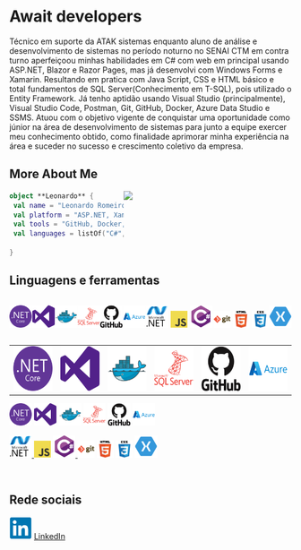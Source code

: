 # Await developers

Técnico em suporte da ATAK sistemas enquanto aluno de análise e desenvolvimento de sistemas no período noturno no SENAI CTM em contra turno aperfeiçoou minhas habilidades em C# com web em principal usando ASP.NET, Blazor e Razor Pages, mas já desenvolvi com Windows Forms e Xamarin. Resultando em pratica com Java Script, CSS e HTML básico e total fundamentos de SQL Server(Conhecimento em T-SQL), pois utilizado o Entity Framework. Já tenho aptidão usando Visual Studio (principalmente), Visual Studio Code, Postman, Git, GitHub, Docker, Azure Data Studio e SSMS. Atuou com o objetivo vigente de conquistar uma oportunidade como júnior na área de desenvolvimento de sistemas para junto a equipe exercer meu conhecimento obtido, como finalidade aprimorar minha experiência na área e suceder no sucesso e crescimento coletivo da empresa.

## More About Me

<img align="right" width="300" src="https://i2.wp.com/allhtaccess.info/wp-content/uploads/2018/03/programming.gif?fit=1281%2C716&ssl=1" />

```kotlin
object **Leonardo** {
 val name = "Leonardo Romeiro"
 val platform = "ASP.NET, Xamarin"
 val tools = "GitHub, Docker, PostMan, Visual Studio, Visual Studio Code, Azure Data Studio "
 val languages = listOf("C#", "Python", "JavaScript", "PHP", "T-SQL")

}
```

## Linguagens e ferramentas

<div style="display: flex; justify-content: space-between; align-items: center; flex-wrap: wrap;">

  <!-- Imagens com altura de 40 pixels -->
  <div><img height="40" src="https://raw.githubusercontent.com/devicons/devicon/master/icons/dotnetcore/dotnetcore-original.svg"></div>
  <div><img height="40" src="https://raw.githubusercontent.com/devicons/devicon/master/icons/visualstudio/visualstudio-plain.svg"></div>
  <div><img height="40" src="https://raw.githubusercontent.com/devicons/devicon/master/icons/docker/docker-original.svg"></div>
  <div><img height="40" src="https://github.com/devicons/devicon/blob/master/icons/microsoftsqlserver/microsoftsqlserver-plain-wordmark.svg"></div>
  <div><img height="40" src="https://github.com/devicons/devicon/blob/master/icons/github/github-original-wordmark.svg"></div>
  <div><img height="40" src="https://github.com/devicons/devicon/blob/master/icons/azure/azure-original-wordmark.svg"></div>

  <!-- Link com imagem e código com altura de 30 pixels -->
  <a href="https://dotnet.microsoft.com/" target="_blank"><img height="40" src="https://raw.githubusercontent.com/devicons/devicon/master/icons/dot-net/dot-net-original-wordmark.svg" alt="dotnet"></a>
  <code><img height="30" src="https://raw.githubusercontent.com/github/explore/80688e429a7d4ef2fca1e82350fe8e3517d3494d/topics/javascript/javascript.png"></code>
  <a href="https://www.w3schools.com/cs/" target="_blank"><img height="40" src="https://raw.githubusercontent.com/devicons/devicon/master/icons/csharp/csharp-original.svg" alt="csharp"></a>
  <code><img height="30" src="https://raw.githubusercontent.com/github/explore/80688e429a7d4ef2fca1e82350fe8e3517d3494d/topics/git/git.png"></code>
  <code><img height="30" src="https://raw.githubusercontent.com/github/explore/80688e429a7d4ef2fca1e82350fe8e3517d3494d/topics/html/html.png"></code>
  <code><img height="30" src="https://raw.githubusercontent.com/github/explore/80688e429a7d4ef2fca1e82350fe8e3517d3494d/topics/css/css.png"></code>
  
  <!-- Imagem com altura de 40 pixels -->
  <div><img height="40" src="https://github.com/devicons/devicon/blob/master/icons/xamarin/xamarin-original.svg"></div>

</div>



<table>
  <tr>
    <td><img height="80" src="https://raw.githubusercontent.com/devicons/devicon/master/icons/dotnetcore/dotnetcore-original.svg"></td>
    <td><img height="80" src="https://raw.githubusercontent.com/devicons/devicon/master/icons/visualstudio/visualstudio-plain.svg"></td>
    <td><img height="80" src="https://raw.githubusercontent.com/devicons/devicon/master/icons/docker/docker-original.svg"></td>
    <td><img height="80" src="https://github.com/devicons/devicon/blob/master/icons/microsoftsqlserver/microsoftsqlserver-plain-wordmark.svg"></td>
    <td><img height="80" src="https://github.com/devicons/devicon/blob/master/icons/github/github-original-wordmark.svg"></td>
    <td><img height="80" src="https://github.com/devicons/devicon/blob/master/icons/azure/azure-original-wordmark.svg"></td>
  </tr>
</table>


<img height="40" src="https://raw.githubusercontent.com/devicons/devicon/master/icons/dotnetcore/dotnetcore-original.svg">
<img height="40" src="https://raw.githubusercontent.com/devicons/devicon/master/icons/visualstudio/visualstudio-plain.svg">
<img height="40" src="https://raw.githubusercontent.com/devicons/devicon/master/icons/docker/docker-original.svg">
<img height="40" src="https://github.com/devicons/devicon/blob/master/icons/microsoftsqlserver/microsoftsqlserver-plain-wordmark.svg">
<img height="40" src="https://github.com/devicons/devicon/blob/master/icons/github/github-original-wordmark.svg">
<img height="40" src="https://github.com/devicons/devicon/blob/master/icons/azure/azure-original-wordmark.svg">

<a href="https://dotnet.microsoft.com/" target="_blank"> <img src="https://raw.githubusercontent.com/devicons/devicon/master/icons/dot-net/dot-net-original-wordmark.svg" alt="dotnet" width="40" height="40"/> </a>
<code><img height="30" src="https://raw.githubusercontent.com/github/explore/80688e429a7d4ef2fca1e82350fe8e3517d3494d/topics/javascript/javascript.png"></code>
<a href="https://www.w3schools.com/cs/" target="_blank"> <img src="https://raw.githubusercontent.com/devicons/devicon/master/icons/csharp/csharp-original.svg" alt="csharp" width="40" height="40"/> </a>
<code><img height="30" src="https://raw.githubusercontent.com/github/explore/80688e429a7d4ef2fca1e82350fe8e3517d3494d/topics/git/git.png"></code>
<code><img height="30" src="https://raw.githubusercontent.com/github/explore/80688e429a7d4ef2fca1e82350fe8e3517d3494d/topics/html/html.png"></code>
<code><img height="30" src="https://raw.githubusercontent.com/github/explore/80688e429a7d4ef2fca1e82350fe8e3517d3494d/topics/css/css.png"></code>
<img height="40" src="https://github.com/devicons/devicon/blob/master/icons/xamarin/xamarin-original.svg">

[linkedin]: https://www.linkedin.com/in/LeozinRomeiro/

<br>

## Rede sociais

<img height="40" src="https://github.com/devicons/devicon/blob/master/icons/linkedin/linkedin-original.svg"> [LinkedIn][linkedin]
